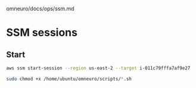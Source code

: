 omneuro/docs/ops/ssm.md
# SSM sessions

## Start
```bash
aws ssm start-session --region us-east-2 --target i-011c79fffa7af9e27

sudo chmod +x /home/ubuntu/omneuro/scripts/*.sh
